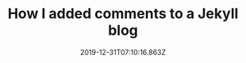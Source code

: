 ---
ref: /2018/11/19/jekyll-comments
title: How I added comments to a Jekyll blog
name: A
date: '2019-12-31T07:10:16.863Z'
comment: You're brilliant. Thanks for this.

---